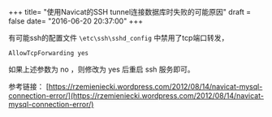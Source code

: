 +++
title= "使用Navicat的SSH tunnel连接数据库时失败的可能原因"
draft = false
date= "2016-06-20 20:37:00"
+++

有可能ssh的配置文件 `\etc\ssh\sshd_config` 中禁用了tcp端口转发，

```shell
AllowTcpForwarding yes
```

如果上述参数为 no ，则修改为 yes 后重启 ssh 服务即可。

参考链接： [https://rzemieniecki.wordpress.com/2012/08/14/navicat-mysql-connection-error/](https://rzemieniecki.wordpress.com/2012/08/14/navicat-mysql-connection-error/)